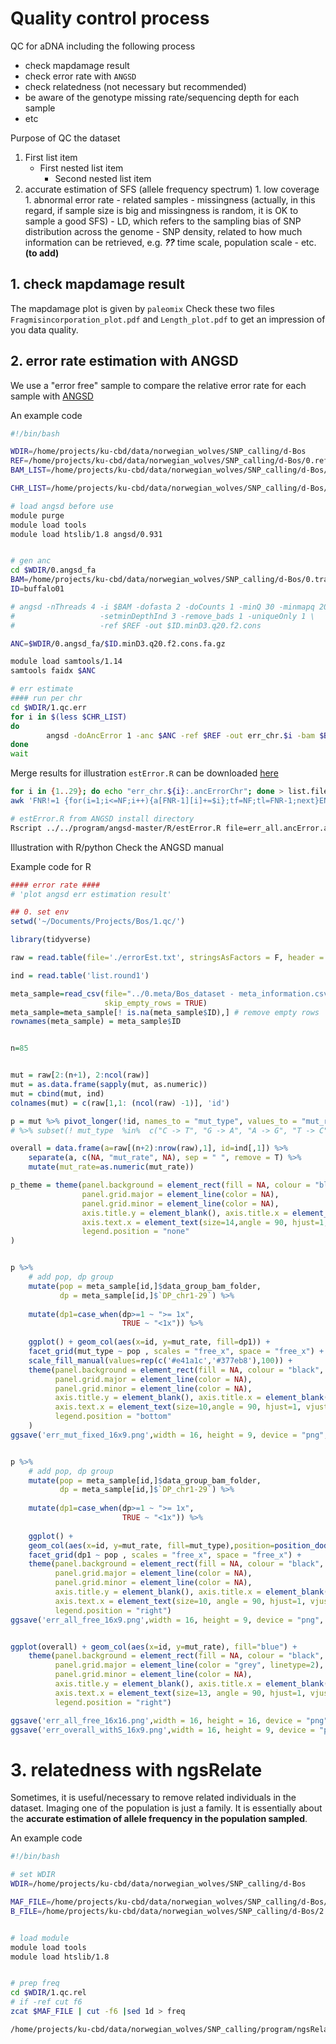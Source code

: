 # Quality control process

QC for aDNA including the following process
- check mapdamage result
- check error rate with `ANGSD`
- check relatedness (not necessary but recommended)
- be aware of the genotype missing rate/sequencing depth for each sample
- etc

Purpose of QC the dataset
1. First list item
   - First nested list item
     - Second nested list item
1. accurate estimation of SFS (allele frequency spectrum)
        1. low coverage
        1. abnormal error rate
        - related samples
        - missingness (actually, in this regard, if sample size is big and missingness is random, it is OK to sample a good SFS)
        - LD, which refers to the sampling bias of SNP distribution across the genome
        - SNP density, related to how much information can be retrieved, e.g. ***??*** time scale, population scale
        - etc. **(to add)**  

## 1. check mapdamage result
The mapdamage plot is given by `paleomix`
Check these two files `Fragmisincorporation_plot.pdf` and `Length_plot.pdf` to get an impression of you data quality.

## 2. error rate estimation with ANGSD
We use a "error free" sample to compare the relative error rate for each sample with [ANGSD](http://www.popgen.dk/angsd/index.php/Error_estimation)

An example code
``` bash
#!/bin/bash

WDIR=/home/projects/ku-cbd/data/norwegian_wolves/SNP_calling/d-Bos
REF=/home/projects/ku-cbd/data/norwegian_wolves/SNP_calling/d-Bos/0.ref/ARS-UCD1.2/ARS-UCD1.2.fasta
BAM_LIST=/home/projects/ku-cbd/data/norwegian_wolves/SNP_calling/d-Bos/1.qc.sample_meta/list.round1.bam

CHR_LIST=/home/projects/ku-cbd/data/norwegian_wolves/SNP_calling/d-Bos/list_chr.angsd.ARD-UCD1.2.chr1_29

# load angsd before use
module purge
module load tools
module load htslib/1.8 angsd/0.931


# gen anc
cd $WDIR/0.angsd_fa
BAM=/home/projects/ku-cbd/data/norwegian_wolves/SNP_calling/d-Bos/0.transfer/Others/buffalo01.sort.dedup_realign_q25.bam
ID=buffalo01

# angsd -nThreads 4 -i $BAM -dofasta 2 -doCounts 1 -minQ 30 -minmapq 20 \
#                   -setminDepthInd 3 -remove_bads 1 -uniqueOnly 1 \
#                   -ref $REF -out $ID.minD3.q20.f2.cons

ANC=$WDIR/0.angsd_fa/$ID.minD3.q20.f2.cons.fa.gz

module load samtools/1.14
samtools faidx $ANC

# err estimate
#### run per chr
cd $WDIR/1.qc.err
for i in $(less $CHR_LIST)
do
        angsd -doAncError 1 -anc $ANC -ref $REF -out err_chr.$i -bam $BAM_LIST -minMapQ 30 -minQ 20 -remove_bads 1 -uniqueOnly 1 -checkBamHeaders 0 -r $i &
done
wait
```

Merge results for illustration
`estError.R` can be downloaded [here](https://github.com/ANGSD/angsd/tree/master/R)
``` bash
for i in {1..29}; do echo "err_chr.${i}:.ancErrorChr"; done > list.filename
awk 'FNR!=1 {for(i=1;i<=NF;i++){a[FNR-1][i]+=$i};tf=NF;tl=FNR-1;next}END{for(i=1;i<=tl;i++){for(j=1;j<=tf;j++){printf a[i][j]"\t";};print ""}}' $(< list.filename) > err_all.ancError.all

# estError.R from ANGSD install directory
Rscript ../../program/angsd-master/R/estError.R file=err_all.ancError.all
```

Illustration with R/python
Check the ANGSD manual

Example code for R
``` R
#### error rate ####
# 'plot angsd err estimation result'

## 0. set env
setwd('~/Documents/Projects/Bos/1.qc/')

library(tidyverse)

raw = read.table(file='./errorEst.txt', stringsAsFactors = F, header = F, fill = T )

ind = read.table('list.round1')

meta_sample=read_csv(file="../0.meta/Bos_dataset - meta_information.csv",
                     skip_empty_rows = TRUE)
meta_sample=meta_sample[! is.na(meta_sample$ID),] # remove empty rows
rownames(meta_sample) = meta_sample$ID


n=85


mut = raw[2:(n+1), 2:ncol(raw)]
mut = as.data.frame(sapply(mut, as.numeric))
mut = cbind(mut, ind)
colnames(mut) = c(raw[1,1: (ncol(raw) -1)], 'id')

p = mut %>% pivot_longer(!id, names_to = "mut_type", values_to = "mut_rate") 
# %>% subset(! mut_type  %in%  c("C -> T", "G -> A", "A -> G", "T -> C")) # transversion only

overall = data.frame(a=raw[(n+2):nrow(raw),1], id=ind[,1]) %>% 
    separate(a, c(NA, "mut_rate", NA), sep = " ", remove = T) %>%
    mutate(mut_rate=as.numeric(mut_rate))

p_theme = theme(panel.background = element_rect(fill = NA, colour = "black", linetype = 1),
                panel.grid.major = element_line(color = NA),
                panel.grid.minor = element_line(color = NA),
                axis.title.y = element_blank(), axis.title.x = element_blank(),
                axis.text.x = element_text(size=14,angle = 90, hjust=1, vjust = 0.2),
                legend.position = "none"
)


p %>%
    # add pop, dp group
    mutate(pop = meta_sample[id,]$data_group_bam_folder,
           dp = meta_sample[id,]$`DP_chr1-29`) %>%
    
    mutate(dp1=case_when(dp>=1 ~ ">= 1x",
                         TRUE ~ "<1x")) %>%
    
    ggplot() + geom_col(aes(x=id, y=mut_rate, fill=dp1)) +
    facet_grid(mut_type ~ pop , scales = "free_x", space = "free_x") +
    scale_fill_manual(values=rep(c('#e41a1c','#377eb8'),100)) + 
    theme(panel.background = element_rect(fill = NA, colour = "black", linetype = 1),
          panel.grid.major = element_line(color = NA),
          panel.grid.minor = element_line(color = NA),
          axis.title.y = element_blank(), axis.title.x = element_blank(),
          axis.text.x = element_text(size=10,angle = 90, hjust=1, vjust = 0.2),
          legend.position = "bottom"
    )
ggsave('err_mut_fixed_16x9.png',width = 16, height = 9, device = "png", dpi = 500)


p %>%
    # add pop, dp group
    mutate(pop = meta_sample[id,]$data_group_bam_folder,
           dp = meta_sample[id,]$`DP_chr1-29`) %>%
    
    mutate(dp1=case_when(dp>=1 ~ ">= 1x",
                         TRUE ~ "<1x")) %>%
    
    ggplot() +
    geom_col(aes(x=id, y=mut_rate, fill=mut_type),position=position_dodge()) +
    facet_grid(dp1 ~ pop , scales = "free_x", space = "free_x") +
    theme(panel.background = element_rect(fill = NA, colour = "black", linetype = 1),
          panel.grid.major = element_line(color = NA),
          panel.grid.minor = element_line(color = NA),
          axis.title.y = element_blank(), axis.title.x = element_blank(),
          axis.text.x = element_text(size=10, angle = 90, hjust=1, vjust = 0.2),
          legend.position = "right")
ggsave('err_all_free_16x9.png',width = 16, height = 9, device = "png", dpi = 500)


ggplot(overall) + geom_col(aes(x=id, y=mut_rate), fill="blue") + 
    theme(panel.background = element_rect(fill = NA, colour = "black", linetype = 1),
          panel.grid.major = element_line(color = "grey", linetype=2),
          panel.grid.minor = element_line(color = NA),
          axis.title.y = element_blank(), axis.title.x = element_blank(),
          axis.text.x = element_text(size=13, angle = 90, hjust=1, vjust = 0.2),
          legend.position = "right")

ggsave('err_all_free_16x16.png',width = 16, height = 16, device = "png", dpi = 300)
ggsave('err_overall_withS_16x9.png',width = 16, height = 9, device = "png", dpi = 300)

```

# 3. relatedness with ngsRelate
Sometimes, it is useful/necessary to remove related individuals in the dataset.
Imaging one of the population is just a family. 
It is essentially about the **accurate estimation of allele frequency in the population sampled**.

An example code
``` bash
#!/bin/bash

# set WDIR
WDIR=/home/projects/ku-cbd/data/norwegian_wolves/SNP_calling/d-Bos

MAF_FILE=/home/projects/ku-cbd/data/norwegian_wolves/SNP_calling/d-Bos/2.gl/gl_tv_mafF_misF.mafs.gz
B_FILE=/home/projects/ku-cbd/data/norwegian_wolves/SNP_calling/d-Bos/2.gl/gl_tv_mafF_misF.beagle.gz


# load module
module load tools
module load htslib/1.8


# prep freq
cd $WDIR/1.qc.rel
# if -ref cut f6
zcat $MAF_FILE | cut -f6 |sed 1d > freq

/home/projects/ku-cbd/data/norwegian_wolves/SNP_calling/program/ngsRelate/ngsRelate -f freq -G $B_FILE -O rel_maf05_misF -n 85 -p 40
```




